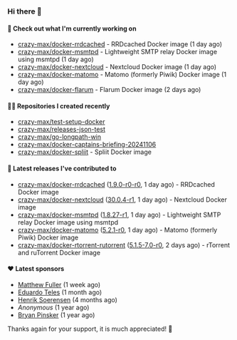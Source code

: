 ### Hi there 👋

#### 👷 Check out what I'm currently working on

- [crazy-max/docker-rrdcached](https://github.com/crazy-max/docker-rrdcached) - RRDcached Docker image (1 day ago)
- [crazy-max/docker-msmtpd](https://github.com/crazy-max/docker-msmtpd) - Lightweight SMTP relay Docker image using msmtpd (1 day ago)
- [crazy-max/docker-nextcloud](https://github.com/crazy-max/docker-nextcloud) - Nextcloud Docker image (1 day ago)
- [crazy-max/docker-matomo](https://github.com/crazy-max/docker-matomo) - Matomo (formerly Piwik) Docker image (1 day ago)
- [crazy-max/docker-flarum](https://github.com/crazy-max/docker-flarum) - Flarum Docker image (2 days ago)

#### 👨‍💻 Repositories I created recently

- [crazy-max/test-setup-docker](https://github.com/crazy-max/test-setup-docker)
- [crazy-max/releases-json-test](https://github.com/crazy-max/releases-json-test)
- [crazy-max/go-longpath-win](https://github.com/crazy-max/go-longpath-win)
- [crazy-max/docker-captains-briefing-20241106](https://github.com/crazy-max/docker-captains-briefing-20241106)
- [crazy-max/docker-spliit](https://github.com/crazy-max/docker-spliit) - Spliit Docker image

#### 🚀 Latest releases I've contributed to

- [crazy-max/docker-rrdcached](https://github.com/crazy-max/docker-rrdcached) ([1.9.0-r0-r0](https://github.com/crazy-max/docker-rrdcached/releases/tag/1.9.0-r0-r0), 1 day ago) - RRDcached Docker image
- [crazy-max/docker-nextcloud](https://github.com/crazy-max/docker-nextcloud) ([30.0.4-r1](https://github.com/crazy-max/docker-nextcloud/releases/tag/30.0.4-r1), 1 day ago) - Nextcloud Docker image
- [crazy-max/docker-msmtpd](https://github.com/crazy-max/docker-msmtpd) ([1.8.27-r1](https://github.com/crazy-max/docker-msmtpd/releases/tag/1.8.27-r1), 1 day ago) - Lightweight SMTP relay Docker image using msmtpd
- [crazy-max/docker-matomo](https://github.com/crazy-max/docker-matomo) ([5.2.1-r0](https://github.com/crazy-max/docker-matomo/releases/tag/5.2.1-r0), 1 day ago) - Matomo (formerly Piwik) Docker image
- [crazy-max/docker-rtorrent-rutorrent](https://github.com/crazy-max/docker-rtorrent-rutorrent) ([5.1.5-7.0-r0](https://github.com/crazy-max/docker-rtorrent-rutorrent/releases/tag/5.1.5-7.0-r0), 2 days ago) - rTorrent and ruTorrent Docker image

#### ❤️ Latest sponsors
- [Matthew Fuller](https://github.com/mathematics333) (1 week ago)
- [Eduardo Teles](https://github.com/eduardoteles17) (1 month ago)
- [Henrik Soerensen](https://github.com/hsoerensen) (4 months ago)
- _Anonymous_ (1 year ago)
- [Bryan Pinsker](https://github.com/BryanPinsker) (1 year ago)

Thanks again for your support, it is much appreciated! 🙏
